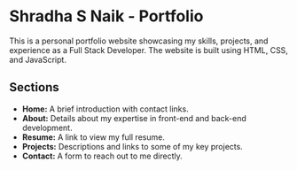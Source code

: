 # Shradha S Naik - Portfolio

This is a personal portfolio website showcasing my skills, projects, and experience as a Full Stack Developer. The website is built using HTML, CSS, and JavaScript.

## Sections

- **Home:** A brief introduction with contact links.
- **About:** Details about my expertise in front-end and back-end development.
- **Resume:** A link to view my full resume.
- **Projects:** Descriptions and links to some of my key projects.
- **Contact:** A form to reach out to me directly.
 
 

